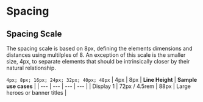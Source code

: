 # Spacing

## Spacing Scale

The spacing scale is based on 8px, defining the elements dimensions and distances using multilples of 8.
An exception of this scale is the smaller size, 4px, to separate elements that should be intrinsically closer by their natural relationship.


`4px; 8px; 16px; 24px; 32px; 40px; 48px`
| 4px | 8px | **Line Height** | **Sample use cases** |
| --- | --- | --- | --- |
| Display 1 | 72px / 4.5rem | 88px | Large heroes or banner titles |
